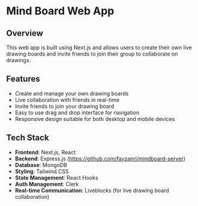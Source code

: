# Mind Board Web App

## Overview

This web app is built using Next.js and allows users to create their own live drawing boards and invite friends to join their group to collaborate on drawings.

## Features

- Create and manage your own drawing boards
- Live collaboration with friends in real-time
- Invite friends to join your drawing board
- Easy to use drag and drop interface for navigation
- Responsive design suitable for both desktop and mobile devices

## Tech Stack

- **Frontend**: Next.js, React
- **Backend**: Express.js (https://github.com/fayzanrj/mindboard-server)
- **Database**: MongoDB
- **Styling**: Tailwind CSS
- **State Management**: React Hooks
- **Auth Management**: Clerk
- **Real-time Communication**: Liveblocks (for live drawing board collaboration)

